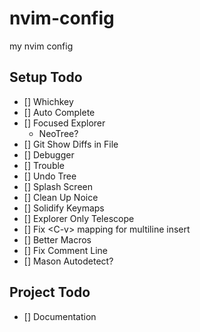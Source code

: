 # nvim-config
my nvim config

## Setup Todo
- [] Whichkey
- [] Auto Complete
- [] Focused Explorer
    - NeoTree?
- [] Git Show Diffs in File
- [] Debugger
- [] Trouble
- [] Undo Tree
- [] Splash Screen
- [] Clean Up Noice
- [] Solidify Keymaps
- [] Explorer Only Telescope
- [] Fix \<C-v> mapping for multiline insert
- [] Better Macros
- [] Fix Comment Line
- [] Mason Autodetect?

## Project Todo
- [] Documentation

